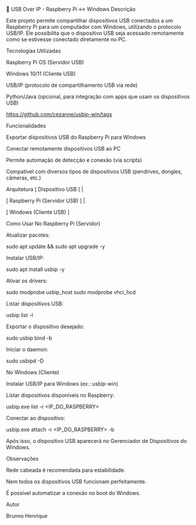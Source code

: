 📌 USB Over IP - Raspberry Pi <-> Windows
Descrição

Este projeto permite compartilhar dispositivos USB conectados a um Raspberry Pi para um computador com Windows, utilizando o protocolo USB/IP.
Ele possibilita que o dispositivo USB seja acessado remotamente como se estivesse conectado diretamente no PC.

Tecnologias Utilizadas

Raspberry Pi OS (Servidor USB)

Windows 10/11 (Cliente USB)

USB/IP (protocolo de compartilhamento USB via rede)

Python/Java (opcional, para integração com apps que usam os dispositivos USB)

https://github.com/cezanne/usbip-win/tags

Funcionalidades

Exportar dispositivos USB do Raspberry Pi para Windows

Conectar remotamente dispositivos USB ao PC

Permite automação de detecção e conexão (via scripts)

Compatível com diversos tipos de dispositivos USB (pendrives, dongles, câmeras, etc.)

Arquitetura
[ Dispositivo USB ] 
        |
        
[ Raspberry Pi (Servidor USB) ] 
        |
         
[ Windows (Cliente USB) ]

Como Usar
No Raspberry Pi (Servidor)

Atualizar pacotes:

sudo apt update && sudo apt upgrade -y


Instalar USB/IP:

sudo apt install usbip -y


Ativar os drivers:

sudo modprobe usbip_host
sudo modprobe vhci_hcd


Listar dispositivos USB:

usbip list -l


Exportar o dispositivo desejado:

sudo usbip bind -b <busid>


Iniciar o daemon:

sudo usbipd -D

No Windows (Cliente)

Instalar USB/IP para Windows (ex.: usbip-win)

Listar dispositivos disponíveis no Raspberry:

usbip.exe list -r <IP_DO_RASPBERRY>


Conectar ao dispositivo:

usbip.exe attach -r <IP_DO_RASPBERRY> -b <busid>


Após isso, o dispositivo USB aparecerá no Gerenciador de Dispositivos do Windows.

Observações

Rede cabeada é recomendada para estabilidade.

Nem todos os dispositivos USB funcionam perfeitamente.

É possível automatizar a conexão no boot do Windows.

Autor

Brunno Henrique

